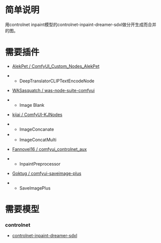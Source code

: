 # 简单说明

用controlnet inpaint模型的controlnet-inpaint-dreamer-sdxl做分开生成而合并的图。

# 需要插件

- [AlekPet / ComfyUI_Custom_Nodes_AlekPet](https://github.com/AlekPet/ComfyUI_Custom_Nodes_AlekPet)
- - DeepTranslatorCLIPTextEncodeNode

- [WASasquatch / was-node-suite-comfyui](https://github.com/WASasquatch/was-node-suite-comfyui)
- - Image Blank

- [kijai / ComfyUI-KJNodes](https://github.com/kijai/ComfyUI-KJNodes)
- - ImageConcanate
- - ImageConcatMulti

- [Fannovel16 / comfyui_controlnet_aux](https://github.com/Fannovel16/comfyui_controlnet_aux)
- - InpaintPreprocessor

- [Goktug / comfyui-saveimage-plus](https://github.com/Goktug/comfyui-saveimage-plus)
- - SaveImagePlus

# 需要模型

### controlnet
- [controlnet-inpaint-dreamer-sdxl](https://huggingface.co/destitech/controlnet-inpaint-dreamer-sdxl/tree/main/v2)